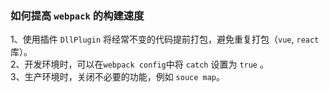 ### 如何提高 `webpack` 的构建速度

1、使用插件 `DllPlugin` 将经常不变的代码提前打包，避免重复打包（`vue`, `react` 库）。  
2、开发环境时，可以在`webpack config`中将 `catch` 设置为 `true` 。  
3、生产环境时，关闭不必要的功能，例如 `souce map`。
